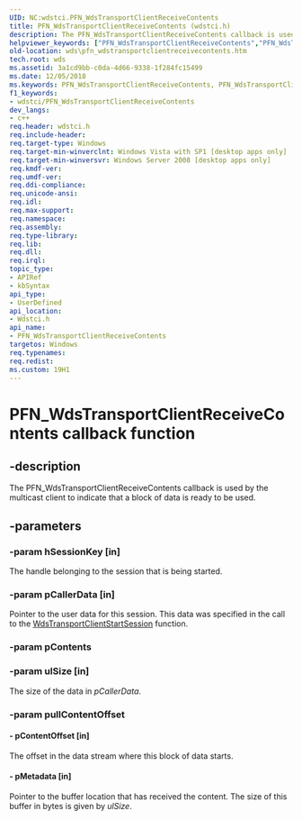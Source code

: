 ```yaml
---
UID: NC:wdstci.PFN_WdsTransportClientReceiveContents
title: PFN_WdsTransportClientReceiveContents (wdstci.h)
description: The PFN_WdsTransportClientReceiveContents callback is used by the multicast client to indicate that a block of data is ready to be used.helpviewer_keywords: ["PFN_WdsTransportClientReceiveContents","PFN_WdsTransportClientReceiveContents callback","PFN_WdsTransportClientReceiveContents callback function [Windows Deployment Services]","wds.pfn_wdstransportclientreceivecontents","wdstci/PFN_WdsTransportClientReceiveContents"]
old-location: wds\pfn_wdstransportclientreceivecontents.htm
tech.root: wds
ms.assetid: 3a1cd9bb-c0da-4d66-9338-1f284fc15499
ms.date: 12/05/2018
ms.keywords: PFN_WdsTransportClientReceiveContents, PFN_WdsTransportClientReceiveContents callback, PFN_WdsTransportClientReceiveContents callback function [Windows Deployment Services], wds.pfn_wdstransportclientreceivecontents, wdstci/PFN_WdsTransportClientReceiveContents
f1_keywords:
- wdstci/PFN_WdsTransportClientReceiveContents
dev_langs:
- c++
req.header: wdstci.h
req.include-header: 
req.target-type: Windows
req.target-min-winverclnt: Windows Vista with SP1 [desktop apps only]
req.target-min-winversvr: Windows Server 2008 [desktop apps only]
req.kmdf-ver: 
req.umdf-ver: 
req.ddi-compliance: 
req.unicode-ansi: 
req.idl: 
req.max-support: 
req.namespace: 
req.assembly: 
req.type-library: 
req.lib: 
req.dll: 
req.irql: 
topic_type:
- APIRef
- kbSyntax
api_type:
- UserDefined
api_location:
- Wdstci.h
api_name:
- PFN_WdsTransportClientReceiveContents
targetos: Windows
req.typenames: 
req.redist: 
ms.custom: 19H1
---
```


# PFN_WdsTransportClientReceiveContents callback function


## -description


The PFN_WdsTransportClientReceiveContents callback is used by the multicast client to indicate that a block of data is ready to be used.


## -parameters




### -param hSessionKey [in]

The handle belonging to the session that is being started.


### -param pCallerData [in]

Pointer to the user data for this session.  This data was specified in the call to the <a href="https://docs.microsoft.com/windows/desktop/api/wdstci/nf-wdstci-wdstransportclientstartsession">WdsTransportClientStartSession</a> function.


### -param pContents


### -param ulSize [in]

The size of the data in <i>pCallerData</i>.


### -param pullContentOffset








#### - pContentOffset [in]

The offset in the data stream where this block of data starts.  


#### - pMetadata [in]

Pointer to the buffer location  that has received the content. The size of this buffer in bytes is given by <i>ulSize</i>. 


